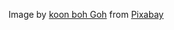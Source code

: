 Image by <a href="https://pixabay.com/users/johnsongoh-3978075/?utm_source=link-attribution&utm_medium=referral&utm_campaign=image&utm_content=2185506">koon boh Goh</a> from <a href="https://pixabay.com//?utm_source=link-attribution&utm_medium=referral&utm_campaign=image&utm_content=2185506">Pixabay</a>